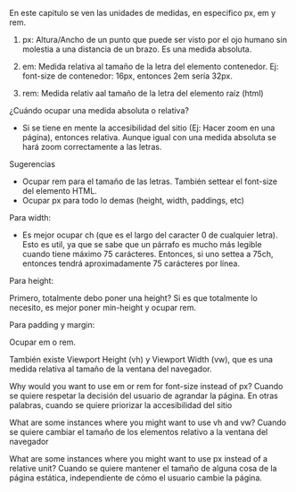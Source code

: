 En este capitulo se ven las unidades de medidas, en especifico px, em y rem.

1. px: Altura/Ancho de un punto que puede ser visto por el ojo humano sin molestia a una distancia de un brazo. Es una medida absoluta.

2. em: Medida relativa al tamaño de la letra del elemento contenedor. Ej: font-size de contenedor: 16px, entonces 2em sería 32px.

3. rem: Medida relativ aal tamaño de la letra del elemento raíz (html)

¿Cuándo ocupar una medida absoluta o relativa?

- Si se tiene en mente la accesibilidad del sitio (Ej: Hacer zoom en una página), entonces relativa. Aunque igual con una medida absoluta se hará zoom correctamente a las letras.

Sugerencias

- Ocupar rem para el tamaño de las letras. También settear el font-size del elemento HTML.
- Ocupar px para todo lo demas (height, width, paddings, etc)

Para width:

- Es mejor ocupar ch (que es el largo del caracter 0 de cualquier letra). Esto es util, ya que se sabe que un párrafo es mucho más legible cuando tiene máximo 75 carácteres. Entonces, si uno settea a 75ch, entonces tendrá aproximadamente 75 carácteres por línea.

Para height:

Primero, totalmente debo poner una height? Si es que totalmente lo necesito, es mejor poner min-height y ocupar rem.

Para padding y margin:

Ocupar em o rem.

También existe Viewport Height (vh) y Viewport Width (vw), que es una medida relativa al tamaño de la ventana del navegador.

Why would you want to use em or rem for font-size instead of px?
Cuando se quiere respetar la decisión del usuario de agrandar la página. En otras palabras, cuando se quiere priorizar la accesibilidad del sitio

What are some instances where you might want to use vh and vw?
Cuando se quiere cambiar el tamaño de los elementos relativo a la ventana del navegador

What are some instances where you might want to use px instead of a relative unit?
Cuando se quiere mantener el tamaño de alguna cosa de la página estática, independiente de cómo el usuario cambie la página.